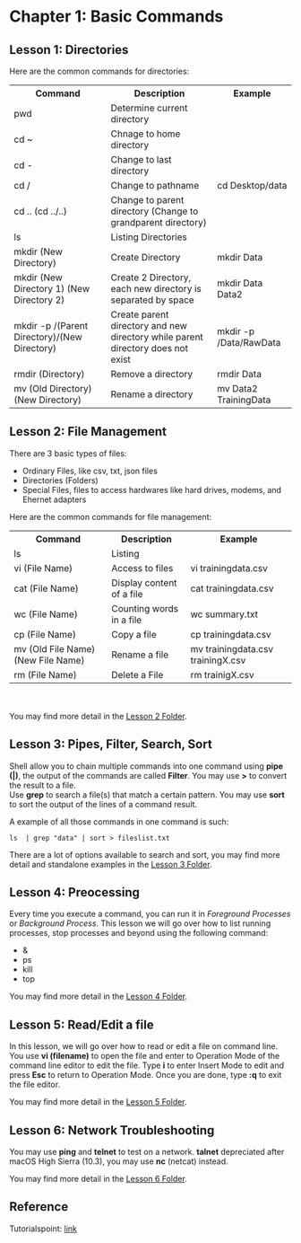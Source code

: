 # Chapter 1: Basic Commands

## Lesson 1: Directories
Here are the common commands for directories:
<table>
	<tr>
		<th>Command</th>
		<th>Description</th>
		<th>Example</th>
	</tr>
	<tr>
		<td>pwd</td>
		<td>Determine current directory</td>
		<td></td>
	</tr>
	<tr>
		<td>cd ~</td>
		<td>Chnage to home directory</td>
		<td></td>
	</tr>
	<tr>
		<td>cd -</td>
		<td>Change to last directory</td>
		<td></td>
	</tr>
	<tr>
		<td>cd /</td>
		<td>Change to pathname</td>
		<td>cd Desktop/data</td>
	</tr>
	<tr>
		<td>cd .. (cd ../..)</td>
		<td>Change to parent directory (Change to grandparent directory)</td>
		<td></td>
	</tr>
	<tr>
		<td>ls</td>
		<td>Listing Directories</td>
		<td></td>
	</tr>
	<tr>
		<td>mkdir (New Directory)</td>
		<td>Create Directory</td>
		<td>mkdir Data</td>
	</tr>
	<tr>
		<td>mkdir (New Directory 1) (New Directory 2)</td>
		<td>Create 2 Directory, each new directory is separated by space</td>
		<td>mkdir Data Data2</td>
	</tr>
	<tr>
		<td>mkdir -p /(Parent Directory)/(New Directory)</td>
		<td>Create parent directory and new directory while parent directory does not exist</td>
		<td>mkdir -p /Data/RawData</td>
	</tr>
	<tr>
		<td>rmdir (Directory)</td>
		<td>Remove a directory</td>
		<td>rmdir Data</td>
	</tr>
	<tr>
		<td>mv (Old Directory) (New Directory)</td>
		<td>Rename a directory</td>
		<td>mv Data2 TrainingData</td>
	</tr>
</table>

## Lesson 2: File Management
There are 3 basic types of files:
<ul>
	<li>Ordinary Files, like csv, txt, json files</li>
	<li>Directories (Folders)</li>
	<li>Special Files, files to access hardwares like hard drives, modems, and Ehernet adapters</li>
</ul>
Here are the common commands for file management:
<table>
	<tr>
		<th>Command</th>
		<th>Description</th>
		<th>Example</th>
	</tr>
	<tr>
		<td>ls</td>
		<td>Listing </td>
		<td></td>
	</tr>
	<tr>
		<td>vi (File Name)</td>
		<td>Access to files</td>
		<td>vi trainingdata.csv</td>
	</tr>
	<tr>
		<td>cat (File Name)</td>
		<td>Display content of a file</td>
		<td>cat trainingdata.csv</td>
	</tr>
	<tr>
		<td>wc (File Name)</td>
		<td>Counting words in a file</td>
		<td>wc summary.txt</td>
	</tr>
	<tr>
		<td>cp (File Name)</td>
		<td>Copy a file</td>
		<td>cp trainingdata.csv</td>
	</tr>
	<tr>
		<td>mv (Old File Name) (New File Name)</td>
		<td>Rename a file</td>
		<td>mv trainingdata.csv trainingX.csv</td>
	</tr>
	<tr>
		<td>rm (File Name)</td>
		<td>Delete a File</td>
		<td>rm trainigX.csv</td>
	</tr>
</table>

<br><br>
You may find more detail in the <a href="https://github.com/jacquessham/shell_basic/tree/main/ch1/lesson2">Lesson 2 Folder</a>.

## Lesson 3: Pipes, Filter, Search, Sort
Shell allow you to chain multiple commands into one command using <b>pipe (\|)</b>, the output of the commands are called <b>Filter</b>. You may use <b>\></b> to convert the result to a file.
<br>
Use <b>grep</b> to search a file(s) that match a certain pattern. You may use <b>sort</b> to sort the output of the lines of a command result.

A example of all those commands in one command is such:
```
ls  | grep "data" | sort > fileslist.txt
```

There are a lot of options available to search and sort, you may find more detail and standalone examples in the <a href="https://github.com/jacquessham/shell_basic/tree/main/ch1/lesson3">Lesson 3 Folder</a>.

## Lesson 4: Preocessing
Every time you execute a command, you can run it in <i>Foreground Processes</i> or <i>Background Process</i>. This lesson we will go over how to list running processes, stop processes and beyond using the following command:

<ul>
	<li>&</li>
	<li>ps</li>
	<li>kill</li>
	<li>top</li>
</ul>

You may find more detail in the <a href="https://github.com/jacquessham/shell_basic/tree/main/ch1/lesson4">Lesson 4 Folder</a>.

## Lesson 5: Read/Edit a file
In this lesson, we will go over how to read or edit a file on command line. You use <b>vi (filename)</b> to open the file and enter to Operation Mode of the command line editor to edit the file. Type <b>i</b> to enter Insert Mode to edit and press <b>Esc</b> to return to Operation Mode. Once you are done, type <b>:q</b> to exit the file editor.

You may find more detail in the <a href="https://github.com/jacquessham/shell_basic/tree/main/ch1/lesson5">Lesson 5 Folder</a>.

## Lesson 6: Network Troubleshooting
You may use <b>ping</b> and <b>telnet</b> to test on a network. <b>talnet</b> depreciated after macOS High Sierra (10.3), you may use <b>nc</b> (netcat) instead.

You may find more detail in the <a href="https://github.com/jacquessham/shell_basic/tree/main/ch1/lesson6">Lesson 6 Folder</a>.

## Reference
Tutorialspoint: <a href="https://www.tutorialspoint.com/unix/index.htm">link</a>